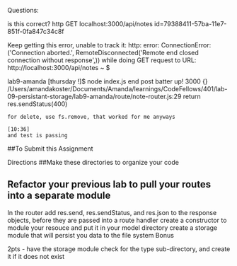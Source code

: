 Questions:

is this correct?
http GET localhost:3000/api/notes id=79388411-57ba-11e7-851f-0fa847c34c8f

Keep getting this error, unable to track it:
http: error: ConnectionError: ('Connection aborted.', RemoteDisconnected('Remote end closed connection without response',)) while doing GET request to URL: http://localhost:3000/api/notes
~ $

lab9-amanda [thursday !]$ node index.js
end post
batter up! 3000
{}
/Users/amandakoster/Documents/Amanda/learnings/CodeFellows/401/lab-09-persistant-storage/lab9-amanda/route/note-router.js:29
    return res.sendStatus(400)

    for delete, use fs.remove, that worked for me anyways

    [10:36]
    and test is passing


##To Submit this Assignment
<!--
fork this repository
write all of your code in a directory named lab- + <your name> e.g. lab-duncan -->
<!-- please write the code from lab-08 to this new directory (make a copy as a starting point)
it's in your best interests to retype it as practice
push to your repository
submit a pull request to this repository
submit a link to your PR in canvas
write a question and observation on canvas
Resources -->

<!-- fs-extra -->
Directions
##Make these directories to organize your code
<!-- lib
test
model
route
data // to hold your JSON files -->

## Refactor your previous lab to pull your routes into a separate module
In the router add res.send, res.sendStatus, and res.json to the response objects, before they are passed into a route handler
create a constructor to module your resouce and put it in your model directory
create a storage module that will persist you data to the file system
Bonus

2pts - have the storage module check for the type sub-directory, and create it if it does not exist
